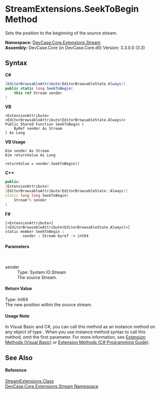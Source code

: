 # StreamExtensions.SeekToBegin Method 
 

Sets the position to the beginning of the source stream.

**Namespace:**&nbsp;<a href="N_DevCase_Core_Extensions_Stream">DevCase.Core.Extensions.Stream</a><br />**Assembly:**&nbsp;DevCase.Core (in DevCase.Core.dll) Version: 3.3.0.0 (3.3)

## Syntax

**C#**<br />
``` C#
[EditorBrowsableAttribute(EditorBrowsableState.Always)]
public static long SeekToBegin(
	this ref Stream sender
)
```

**VB**<br />
``` VB
<ExtensionAttribute>
<EditorBrowsableAttribute(EditorBrowsableState.Always)>
Public Shared Function SeekToBegin ( 
	ByRef sender As Stream
) As Long
```

**VB Usage**<br />
``` VB Usage
Dim sender As Stream
Dim returnValue As Long

returnValue = sender.SeekToBegin()
```

**C++**<br />
``` C++
public:
[ExtensionAttribute]
[EditorBrowsableAttribute(EditorBrowsableState::Always)]
static long long SeekToBegin(
	Stream^% sender
)
```

**F#**<br />
``` F#
[<ExtensionAttribute>]
[<EditorBrowsableAttribute(EditorBrowsableState.Always)>]
static member SeekToBegin : 
        sender : Stream byref -> int64 

```


#### Parameters
&nbsp;<dl><dt>sender</dt><dd>Type: System.IO.Stream<br />The source Stream.</dd></dl>

#### Return Value
Type: Int64<br />The new position within the source stream.

#### Usage Note
In Visual Basic and C#, you can call this method as an instance method on any object of type . When you use instance method syntax to call this method, omit the first parameter. For more information, see <a href="https://docs.microsoft.com/dotnet/visual-basic/programming-guide/language-features/procedures/extension-methods">Extension Methods (Visual Basic)</a> or <a href="https://docs.microsoft.com/dotnet/csharp/programming-guide/classes-and-structs/extension-methods">Extension Methods (C# Programming Guide)</a>.

## See Also


#### Reference
<a href="T_DevCase_Core_Extensions_Stream_StreamExtensions">StreamExtensions Class</a><br /><a href="N_DevCase_Core_Extensions_Stream">DevCase.Core.Extensions.Stream Namespace</a><br />